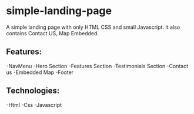 # simple-landing-page
A simple landing page with only HTML CSS and small Javascript. It also contains Contact US, Map Embedded.

## Features:
-NavMenu
-Hero Section
-Features Section
-Testimonials Section
-Contact us
-Embedded Map
-Footer

## Technologies:
-Html
-Css
-Javascript
